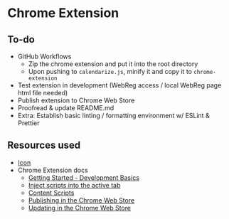 # Chrome Extension
## To-do
- GitHub Workflows
	- Zip the chrome extension and put it into the root directory
	- Upon pushing to `calendarize.js`, minify it and copy it to `chrome-extension`
- Test extension in development (WebReg access / local WebReg page html file needed)
- Publish extension to Chrome Web Store
- Proofread & update README.md
- Extra: Establish basic linting / formatting environment w/ ESLint & Prettier

## Resources used
- [Icon](https://lucide.dev/icons/calendar-plus)
- Chrome Extension docs
	- [Getting Started - Development Basics](https://developer.chrome.com/docs/extensions/mv3/getstarted/development-basics)
	- [Inject scripts into the active tab](https://developer.chrome.com/docs/extensions/mv3/getstarted/tut-focus-mode)
	- [Content Scripts](https://developer.chrome.com/docs/extensions/mv3/content_scripts)
	- [Publishing in the Chrome Web Store](https://developer.chrome.com/docs/webstore/publish)
	- [Updating in the Chrome Web Store](https://developer.chrome.com/docs/webstore/update)